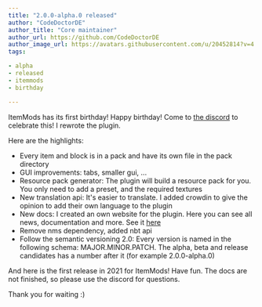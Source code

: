```yaml
---
title: "2.0.0-alpha.0 released"
author: "CodeDoctorDE"
author_title: "Core maintainer"
author_url: https://github.com/CodeDoctorDE
author_image_url: https://avatars.githubusercontent.com/u/20452814?v=4
tags:

- alpha
- released
- itemmods
- birthday

---
```


ItemMods has its first birthday! Happy birthday! Come to [the discord](https://go.linwood.dev/itemmods-discord) to
celebrate this! I rewrote the plugin.

Here are the highlights:

* Every item and block is in a pack and have its own file in the pack directory
* GUI improvements: tabs, smaller gui, ...
* Resource pack generator: The plugin will build a resource pack for you. You only need to add a preset, and the
  required textures
* New translation api: It's easier to translate. I added crowdin to give the opinion to add their own language to the
  plugin
* New docs: I created an own website for the plugin. Here you can see all news, documentation and more. See
  it [here](https://itemmods.linwood.dev)
* Remove nms dependency, added nbt api
* Follow the semantic versioning 2.0: Every version is named in the following schema: MAJOR.MINOR.PATCH. The alpha, beta
  and release candidates has a number after it (for example 2.0.0-alpha.0)

And here is the first release in 2021 for ItemMods! Have fun. The docs are not finished, so please use the discord for
questions.

Thank you for waiting :)